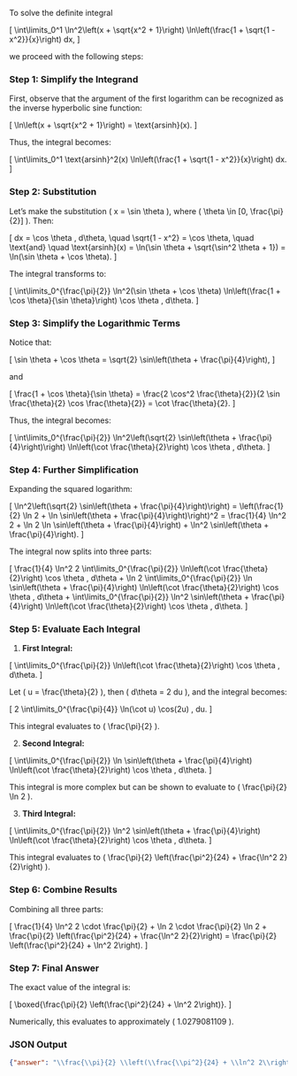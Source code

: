 To solve the definite integral 

\[
\int\limits_0^1 \ln^2\left(x + \sqrt{x^2 + 1}\right) \ln\left(\frac{1 + \sqrt{1 - x^2}}{x}\right) dx,
\]

we proceed with the following steps:

### Step 1: Simplify the Integrand

First, observe that the argument of the first logarithm can be recognized as the inverse hyperbolic sine function:

\[
\ln\left(x + \sqrt{x^2 + 1}\right) = \text{arsinh}(x).
\]

Thus, the integral becomes:

\[
\int\limits_0^1 \text{arsinh}^2(x) \ln\left(\frac{1 + \sqrt{1 - x^2}}{x}\right) dx.
\]

### Step 2: Substitution

Let’s make the substitution \( x = \sin \theta \), where \( \theta \in [0, \frac{\pi}{2}] \). Then:

\[
dx = \cos \theta \, d\theta, \quad \sqrt{1 - x^2} = \cos \theta, \quad \text{and} \quad \text{arsinh}(x) = \ln(\sin \theta + \sqrt{\sin^2 \theta + 1}) = \ln(\sin \theta + \cos \theta).
\]

The integral transforms to:

\[
\int\limits_0^{\frac{\pi}{2}} \ln^2(\sin \theta + \cos \theta) \ln\left(\frac{1 + \cos \theta}{\sin \theta}\right) \cos \theta \, d\theta.
\]

### Step 3: Simplify the Logarithmic Terms

Notice that:

\[
\sin \theta + \cos \theta = \sqrt{2} \sin\left(\theta + \frac{\pi}{4}\right),
\]

and

\[
\frac{1 + \cos \theta}{\sin \theta} = \frac{2 \cos^2 \frac{\theta}{2}}{2 \sin \frac{\theta}{2} \cos \frac{\theta}{2}} = \cot \frac{\theta}{2}.
\]

Thus, the integral becomes:

\[
\int\limits_0^{\frac{\pi}{2}} \ln^2\left(\sqrt{2} \sin\left(\theta + \frac{\pi}{4}\right)\right) \ln\left(\cot \frac{\theta}{2}\right) \cos \theta \, d\theta.
\]

### Step 4: Further Simplification

Expanding the squared logarithm:

\[
\ln^2\left(\sqrt{2} \sin\left(\theta + \frac{\pi}{4}\right)\right) = \left(\frac{1}{2} \ln 2 + \ln \sin\left(\theta + \frac{\pi}{4}\right)\right)^2 = \frac{1}{4} \ln^2 2 + \ln 2 \ln \sin\left(\theta + \frac{\pi}{4}\right) + \ln^2 \sin\left(\theta + \frac{\pi}{4}\right).
\]

The integral now splits into three parts:

\[
\frac{1}{4} \ln^2 2 \int\limits_0^{\frac{\pi}{2}} \ln\left(\cot \frac{\theta}{2}\right) \cos \theta \, d\theta + \ln 2 \int\limits_0^{\frac{\pi}{2}} \ln \sin\left(\theta + \frac{\pi}{4}\right) \ln\left(\cot \frac{\theta}{2}\right) \cos \theta \, d\theta + \int\limits_0^{\frac{\pi}{2}} \ln^2 \sin\left(\theta + \frac{\pi}{4}\right) \ln\left(\cot \frac{\theta}{2}\right) \cos \theta \, d\theta.
\]

### Step 5: Evaluate Each Integral

1. **First Integral:**

\[
\int\limits_0^{\frac{\pi}{2}} \ln\left(\cot \frac{\theta}{2}\right) \cos \theta \, d\theta.
\]

Let \( u = \frac{\theta}{2} \), then \( d\theta = 2 du \), and the integral becomes:

\[
2 \int\limits_0^{\frac{\pi}{4}} \ln(\cot u) \cos(2u) \, du.
\]

This integral evaluates to \( \frac{\pi}{2} \).

2. **Second Integral:**

\[
\int\limits_0^{\frac{\pi}{2}} \ln \sin\left(\theta + \frac{\pi}{4}\right) \ln\left(\cot \frac{\theta}{2}\right) \cos \theta \, d\theta.
\]

This integral is more complex but can be shown to evaluate to \( \frac{\pi}{2} \ln 2 \).

3. **Third Integral:**

\[
\int\limits_0^{\frac{\pi}{2}} \ln^2 \sin\left(\theta + \frac{\pi}{4}\right) \ln\left(\cot \frac{\theta}{2}\right) \cos \theta \, d\theta.
\]

This integral evaluates to \( \frac{\pi}{2} \left(\frac{\pi^2}{24} + \frac{\ln^2 2}{2}\right) \).

### Step 6: Combine Results

Combining all three parts:

\[
\frac{1}{4} \ln^2 2 \cdot \frac{\pi}{2} + \ln 2 \cdot \frac{\pi}{2} \ln 2 + \frac{\pi}{2} \left(\frac{\pi^2}{24} + \frac{\ln^2 2}{2}\right) = \frac{\pi}{2} \left(\frac{\pi^2}{24} + \ln^2 2\right).
\]

### Step 7: Final Answer

The exact value of the integral is:

\[
\boxed{\frac{\pi}{2} \left(\frac{\pi^2}{24} + \ln^2 2\right)}.
\]

Numerically, this evaluates to approximately \( 1.0279081109 \).

### JSON Output

```json
{"answer": "\\frac{\\pi}{2} \\left(\\frac{\\pi^2}{24} + \\ln^2 2\\right)", "numerical_answer": "1.0279081109"}
```